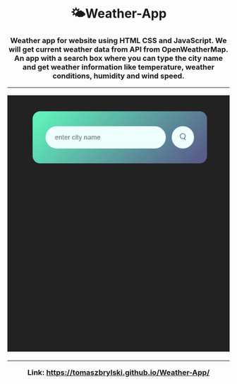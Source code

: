 <h1 align="center"> 🌤️Weather-App

<h3 align="center"> Weather app for website using HTML CSS and JavaScript. We will get current weather data from API from OpenWeatherMap. An app with a search box where you can type the city name and get weather information like temperature, weather conditions, humidity and wind speed.

---

![Weather](Weather.gif)

---

Link: https://tomaszbrylski.github.io/Weather-App/
